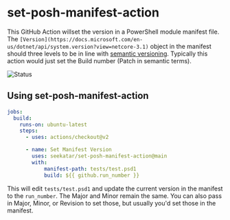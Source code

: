 # set-posh-manifest-action
This GitHub Action willset the version in a PowerShell module manifest file. The `[Version](https://docs.microsoft.com/en-us/dotnet/api/system.version?view=netcore-3.1)` object in the manifest should three levels to be in line with [semantic versioning](https://semver.org/). Typically this action would just set the Build number (Patch in semantic terms).

![Status](https://github.com/Seekatar/set-posh-manifest-action/workflows/CI/badge.svg)

## Using set-posh-manifest-action

```yaml
jobs:
  build:
    runs-on: ubuntu-latest
    steps:
      - uses: actions/checkout@v2

      - name: Set Manifest Version
        uses: seekatar/set-posh-manifest-action@main
        with:
            manifest-path: tests/test.psd1
            build: ${{ github.run_number }}
```

This will edit `tests/test.psd1` and update the current version in the manifest to the `run_number`. The Major and Minor remain the same. You can also pass in Major, Minor, or Revision to set those, but usually you'd set those in the manifest.
